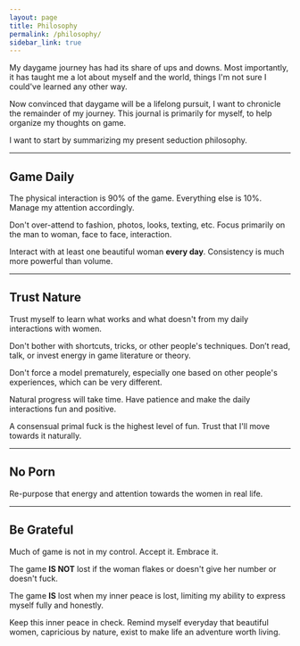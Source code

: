 ```yaml
---
layout: page
title: Philosophy
permalink: /philosophy/
sidebar_link: true
---
```


My daygame journey has had its share of ups and downs. Most importantly, it has taught me a lot about myself and the world, things I'm not sure I could've learned any other way.

Now convinced that daygame will be a lifelong pursuit, I want to chronicle the remainder of my journey. This journal is primarily for myself, to help organize  my thoughts on game.

I want to start by summarizing my present seduction philosophy.

---

## Game Daily

The physical interaction is 90% of the game. Everything else is 10%. Manage my attention accordingly. 

Don't over-attend to fashion, photos, looks, texting, etc. Focus primarily on the man to woman, face to face, interaction.

Interact with at least one beautiful woman **every day**. Consistency is much more powerful than volume.

---

## Trust Nature

Trust myself to learn what works and what doesn't from my daily interactions with women.

Don't bother with shortcuts, tricks, or other people's techniques. Don’t read, talk, or invest energy in game literature or theory.

Don't force a model prematurely, especially one based on other people's experiences, which can be very different.

Natural progress will take time. Have patience and make the daily interactions fun and positive.

A consensual primal fuck is the highest level of fun. Trust that I'll move towards it naturally.

---

## No Porn

Re-purpose that energy and attention towards the women in real life.

---

## Be Grateful

Much of game is not in my control. Accept it. Embrace it.

The game **IS NOT** lost if the woman flakes or doesn't give her number or doesn't fuck.

The game **IS** lost when my inner peace is lost, limiting my ability to express myself fully and honestly. 

Keep this inner peace in check. Remind myself everyday that beautiful women, capricious by nature, exist to make life an adventure worth living.
